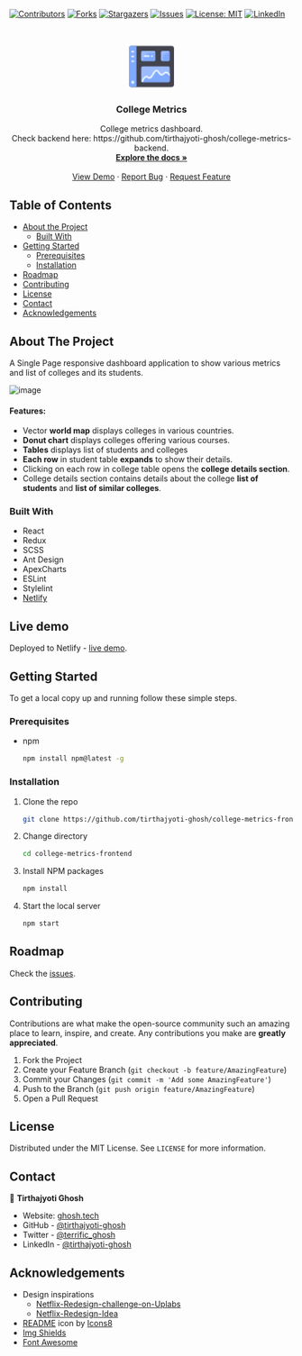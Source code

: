 [![Contributors][contributors-shield]][contributors-url]
[![Forks][forks-shield]][forks-url]
[![Stargazers][stars-shield]][stars-url]
[![Issues][issues-shield]][issues-url]
[![License: MIT][license-shield]][license-url]
[![LinkedIn][linkedin-shield]][linkedin-url]



<!-- PROJECT LOGO -->
<br />
<p align="center">
  <a href="https://github.com/tirthajyoti-ghosh/college-metrics-frontend">
    <img src="./public/icon.png" alt="Logo" width="80" height="80">
  </a>

  <h3 align="center">College Metrics</h3>

  <p align="center">
    College metrics dashboard.
    <br />
    Check backend here: https://github.com/tirthajyoti-ghosh/college-metrics-backend.
    <br />
    <a href="https://github.com/tirthajyoti-ghosh/college-metrics-frontend"><strong>Explore the docs »</strong></a>
    <br />
    <br />
    <a href="https://college-metrics-frontend.netlify.app/">View Demo</a>
    ·
    <a href="https://github.com/tirthajyoti-ghosh/college-metrics-frontend/issues">Report Bug</a>
    ·
    <a href="https://github.com/tirthajyoti-ghosh/college-metrics-frontend/issues">Request Feature</a>
  </p>
</p>

<!-- TABLE OF CONTENTS -->
## Table of Contents

* [About the Project](#about-the-project)
  * [Built With](#built-with)
* [Getting Started](#getting-started)
  * [Prerequisites](#prerequisites)
  * [Installation](#installation)
* [Roadmap](#roadmap)
* [Contributing](#contributing)
* [License](#license)
* [Contact](#contact)
* [Acknowledgements](#acknowledgements)

<!-- ABOUT THE PROJECT -->
## About The Project

A Single Page responsive dashboard application to show various metrics and list of colleges and its students.

![image](https://user-images.githubusercontent.com/57726348/141692086-aeccc6a0-161e-4732-ba94-a91c6d90b993.png)

#### Features:

* Vector **world map** displays colleges in various countries.
* **Donut chart** displays colleges offering various courses.
* **Tables** displays list of students and colleges
* **Each row** in student table **expands** to show their details.
* Clicking on each row in college table opens the **college details section**.
* College details section contains details about the college **list of students** and **list of similar colleges**.

### Built With

* React
* Redux
* SCSS
* Ant Design
* ApexCharts
* ESLint
* Stylelint
* [Netlify](https://college-metrics-frontend.netlify.app/)

## Live demo

Deployed to Netlify - [live demo](https://college-metrics-frontend.netlify.app/).

<!-- GETTING STARTED -->
## Getting Started

To get a local copy up and running follow these simple steps.

### Prerequisites

* npm

    ```sh
    npm install npm@latest -g
    ```

### Installation

1. Clone the repo

    ```sh
    git clone https://github.com/tirthajyoti-ghosh/college-metrics-frontend.git
    ```

2. Change directory

    ```sh
    cd college-metrics-frontend
    ```

3. Install NPM packages

    ```sh
    npm install
    ```

4. Start the local server

    ```sh
    npm start
    ```

<!-- ROADMAP -->
## Roadmap

Check the [issues](https://github.com/tirthajyoti-ghosh/college-metrics-frontend/issues).

<!-- CONTRIBUTING -->
## Contributing

Contributions are what make the open-source community such an amazing place to learn, inspire, and create. Any contributions you make are **greatly appreciated**.

1. Fork the Project
2. Create your Feature Branch (`git checkout -b feature/AmazingFeature`)
3. Commit your Changes (`git commit -m 'Add some AmazingFeature'`)
4. Push to the Branch (`git push origin feature/AmazingFeature`)
5. Open a Pull Request

<!-- LICENSE -->
## License

Distributed under the MIT License. See `LICENSE` for more information.

<!-- CONTACT -->
## Contact

👤 **Tirthajyoti Ghosh**

- Website: [ghosh.tech](https://ghosh.tech)
- GitHub - [@tirthajyoti-ghosh](https://github.com/tirthajyoti-ghosh)
- Twitter - [@terrific_ghosh](https://twitter.com/terrific_ghosh)
- LinkedIn - [@tirthajyoti-ghosh](https://www.linkedin.com/in/tirthajyoti-ghosh/)

<!-- ACKNOWLEDGEMENTS -->
## Acknowledgements

* Design inspirations
  * [Netflix-Redesign-challenge-on-Uplabs](https://dribbble.com/shots/5093535-Netflix-Redesign-challenge-on-Uplabs)
  * [Netflix-Redesign-Idea](https://dribbble.com/shots/5253521-Netflix-Redesign-Idea)
* <a target="_blank" href="https://icons8.com/icon/L3XGRyn8guY7/dashboard">README</a> icon by <a target="_blank" href="https://icons8.com">Icons8</a>
* [Img Shields](https://shields.io)
* [Font Awesome](https://fontawesome.com)

<!-- MARKDOWN LINKS & IMAGES -->
<!-- https://www.markdownguide.org/basic-syntax/#reference-style-links -->
[contributors-shield]: https://img.shields.io/github/contributors/tirthajyoti-ghosh/college-metrics-frontend.svg?style=flat-square
[contributors-url]: https://github.com/tirthajyoti-ghosh/college-metrics-frontend/graphs/contributors
[forks-shield]: https://img.shields.io/github/forks/tirthajyoti-ghosh/college-metrics-frontend.svg?style=flat-square
[forks-url]: https://github.com/tirthajyoti-ghosh/college-metrics-frontend/network/members
[stars-shield]: https://img.shields.io/github/stars/tirthajyoti-ghosh/college-metrics-frontend.svg?style=flat-square
[stars-url]: https://github.com/tirthajyoti-ghosh/college-metrics-frontend/stargazers
[issues-shield]: https://img.shields.io/github/issues/tirthajyoti-ghosh/college-metrics-frontend.svg?style=flat-square
[issues-url]: https://github.com/tirthajyoti-ghosh/college-metrics-frontend/issues
[license-shield]: https://img.shields.io/badge/License-MIT-yellow.svg
[license-url]: https://github.com/tirthajyoti-ghosh/college-metrics-frontend/blob/development/LICENSE
[linkedin-shield]: https://img.shields.io/badge/-LinkedIn-black.svg?style=flat-square&logo=linkedin&colorB=555
[linkedin-url]: https://www.linkedin.com/in/tirthajyoti-ghosh/
